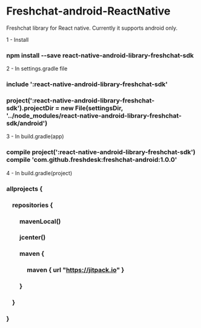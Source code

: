 # Freshchat-android-ReactNative

Freshchat library for React native. Currently it supports android only.

1 - Install 
### npm install --save react-native-android-library-freshchat-sdk

2 - In settings.gradle file 
### include ':react-native-android-library-freshchat-sdk'
### project(':react-native-android-library-freshchat-sdk').projectDir = new File(settingsDir, '../node_modules/react-native-android-library-freshchat-sdk/android')

3 - In build.gradle(app) 
### compile project(':react-native-android-library-freshchat-sdk') compile 'com.github.freshdesk:freshchat-android:1.0.0'

4 - In build.gradle(project) 
### allprojects {
### &nbsp; &nbsp;   repositories {
### &nbsp; &nbsp; &nbsp; &nbsp;&nbsp;       mavenLocal()
### &nbsp; &nbsp; &nbsp; &nbsp;&nbsp;       jcenter()
### &nbsp; &nbsp; &nbsp; &nbsp;&nbsp;       maven {
###  &nbsp; &nbsp; &nbsp; &nbsp;&nbsp; &nbsp; &nbsp; &nbsp;maven { url "https://jitpack.io" }
### &nbsp; &nbsp; &nbsp; &nbsp;&nbsp;       }
### &nbsp; &nbsp;   }
### }

